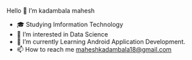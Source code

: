 <h>Hello 👋 I’m kadambala mahesh</h>
              
              
- 🎓 Studying Imformation Technology
- 👀 I’m interested in Data Science
- 🌱 I’m currently Learning Android Application Development.
- 📫 How to reach me maheshkadambala18@gmail.com

<!---
iammahesh123/iammahesh123 is a ✨ special ✨ repository because its `README.md` (this file) appears on your GitHub profile.
You can click the Preview link to take a look at your changes.
--->
